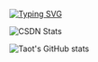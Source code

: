 [![Typing SVG](https://readme-typing-svg.demolab.com?font=Fira+Code&weight=500&pause=1000&width=450&lines=WHERE+THERE+IS+A+WILL%2C+THERE+IS+A+WAY%EF%BC%81)](https://git.io/typing-svg)

![CSDN Stats](https://stats.justsong.cn/api/csdn?id=m0_63497607&lang=zh-CN&theme=dark)

![Taot's GitHub stats](https://github-readme-stats.vercel.app/api?username=fqxiny)

